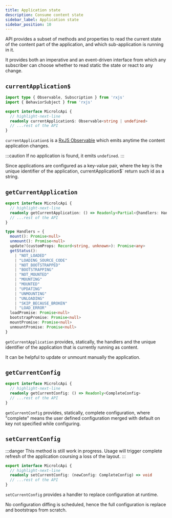 ```yaml
---
title: Application state
description: Consume content state
sidebar_label: Application state
sidebar_position: 10
---
```


<!-- TODO: Insert some examples -->

<micro-lc></micro-lc> API provides a subset of methods and properties to read the current state of the content part
of the application, and which sub-application is running in it.

It provides both an imperative and an event-driven interface from which any subscriber can choose whether to read static
the state or react to any change.

## `currentApplication$`

```typescript
import type { Observable, Subscription } from 'rxjs'
import { BehaviorSubject } from 'rxjs'

export interface MicrolcApi {
  // highlight-next-line
  readonly currentApplication$: Observable<string | undefined>
  // ...rest of the API
}
```

`currentApplication$` is a [RxJS Observable](https://rxjs.dev/api/index/class/Observable) which emits anytime the content
application changes.

:::caution
If no application is found, it emits `undefined`.
:::

Since <micro-lc></micro-lc> applications are configured as a key-value pair, where the key is the unique identifier of
the application, currentApplication$` return such id as a string.

## `getCurrentApplication`

```typescript
export interface MicrolcApi {
  // highlight-next-line
  readonly getCurrentApplication: () => Readonly<Partial<{handlers: Handlers | undefined; id: string}>>
  // ...rest of the API
}

type Handlers = {
  mount(): Promise<null>
  unmount(): Promise<null>
  update?(customProps: Record<string, unknown>): Promise<any>
  getStatus():
    | "NOT_LOADED"
    | "LOADING_SOURCE_CODE"
    | "NOT_BOOTSTRAPPED"
    | "BOOTSTRAPPING"
    | "NOT_MOUNTED"
    | "MOUNTING"
    | "MOUNTED"
    | "UPDATING"
    | "UNMOUNTING"
    | "UNLOADING"
    | "SKIP_BECAUSE_BROKEN"
    | "LOAD_ERROR"
  loadPromise: Promise<null>
  bootstrapPromise: Promise<null>
  mountPromise: Promise<null>
  unmountPromise: Promise<null>
}
```

`getCurrentApplication` provides, statically, the handlers and the unique identifier of the application that is currently
running as content.

It can be helpful to update or unmount manually the application.

## `getCurrentConfig`

```typescript
export interface MicrolcApi {
  // highlight-next-line
  readonly getCurrentConfig: () => Readonly<CompleteConfig>
  // ...rest of the API
}
```

`getCurrentConfig` provides, statically, <micro-lc></micro-lc> complete configuration, where "complete" means the user
defined configuration merged with default on key not specified while configuring.

## `setCurrentConfig`

:::danger
This method is still work in progress. Usage will trigger complete refresh of the application coursing a loss of the 
layout.
:::

```typescript
export interface MicrolcApi {
  // highlight-next-line
  readonly setCurrentConfig: (newConfig: CompleteConfig) => void
  // ...rest of the API
}
```

`setCurrentConfig` provides a handler to replace <micro-lc></micro-lc> configuration at runtime.

No configuration diffing is scheduled, hence the full configuration is replace and <micro-lc></micro-lc> bootstraps from
scratch.
